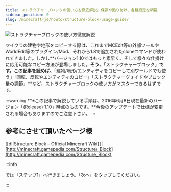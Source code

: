 ```yaml
---
title: ストラクチャーブロックの使い方を徹底解説。保存や貼り付け、各種設定を網羅
sidebar_position: 0
slug: /minecraft-je/howto/structure-block-usage-guide/
---
```


![ストラクチャーブロックの使い方徹底解説](https://cdn-ak.f.st-hatena.com/images/fotolife/s/sasigume/20210208/20210208090111.png)

マイクラの建物や地形をコピーする際は、これまでMCEdit等の外部ツールやWorldEdit等のプラグイン/Mod、それから1.8で追加されたcloneコマンドが使われてきました。しかし**バージョン1.10ではもっと素早く、そして様々な仕掛けに応用可能なコピー方法が登場しました。**そう、**「ストラクチャーブロック」**です。この記事を読めば、**「建物/地形/エンティティをコピーして別ワールドでも使う」「回転、反転やエンティティのコピー」「ストラクチャーヴォイドやブロック量の調節」**など、ストラクチャーブロックの使い方がマスターできるはずです。

:::warning
**※この記事で解説している手順は、2016年6月8日現在最新のバージョン「(Release) 1.10」時点のものです。**今後のアップデートで仕様が変更される場合もありますのでご注意下さい。
:::

## 参考にさせて頂いたページ様

[[dl|Structure Block – Official Minecraft Wiki]]
|[http://minecraft.gamepedia.com/Structure\_Block](http://minecraft.gamepedia.com/Structure_Block)

:::info

では「ステップ1」へ行きましょう。「次へ」をタップしてください。

:::
